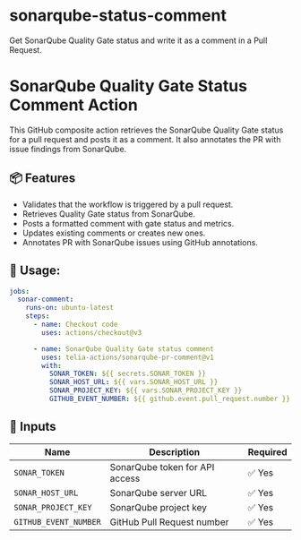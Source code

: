 # sonarqube-status-comment
Get SonarQube Quality Gate status and write it as a comment in a Pull Request.

# SonarQube Quality Gate Status Comment Action

This GitHub composite action retrieves the SonarQube Quality Gate status for a pull request and posts it as a comment. It also annotates the PR with issue findings from SonarQube.

## 📦 Features

- Validates that the workflow is triggered by a pull request.
- Retrieves Quality Gate status from SonarQube.
- Posts a formatted comment with gate status and metrics.
- Updates existing comments or creates new ones.
- Annotates PR with SonarQube issues using GitHub annotations.

##  🚀 Usage:

```yaml
jobs:
  sonar-comment:
    runs-on: ubuntu-latest
    steps:
      - name: Checkout code
        uses: actions/checkout@v3

      - name: SonarQube Quality Gate status comment
        uses: telia-actions/sonarqube-pr-comment@v1
        with:
          SONAR_TOKEN: ${{ secrets.SONAR_TOKEN }}
          SONAR_HOST_URL: ${{ vars.SONAR_HOST_URL }}
          SONAR_PROJECT_KEY: ${{ vars.SONAR_PROJECT_KEY }}
          GITHUB_EVENT_NUMBER: ${{ github.event.pull_request.number }}
```

## 🧾 Inputs

| Name | Description | Required |
|------|-------------|----------|
| `SONAR_TOKEN` | SonarQube token for API access | ✅ Yes |
| `SONAR_HOST_URL` | SonarQube server URL | ✅ Yes |
| `SONAR_PROJECT_KEY` | SonarQube project key | ✅ Yes |
| `GITHUB_EVENT_NUMBER` | GitHub Pull Request number | ✅ Yes |